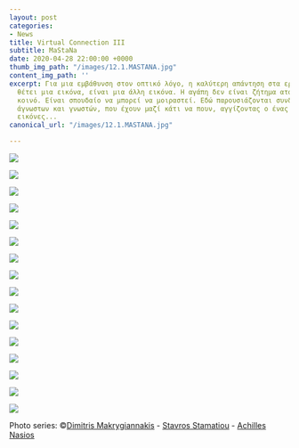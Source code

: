 ```yaml
---
layout: post
categories:
- News
title: Virtual Connection III
subtitle: MaStaNa
date: 2020-04-28 22:00:00 +0000
thumb_img_path: "/images/12.1.MASTANA.jpg"
content_img_path: ''
excerpt: Για μια εμβάθυνση στον οπτικό λόγο, η καλύτερη απάντηση στα ερωτήματα που
  θέτει μια εικόνα, είναι μια άλλη εικόνα. Η αγάπη δεν είναι ζήτημα ατομικό, αλλά
  κοινό. Είναι σπουδαίο να μπορεί να μοιραστεί. Εδώ παρουσιάζονται συνδέσεις φίλων,
  άγνωστων και γνωστών, που έχουν μαζί κάτι να πουν, αγγίζοντας ο ένας τον άλλον με
  εικόνες...
canonical_url: "/images/12.1.MASTANA.jpg"

---
```

![](/images/bwok-2.jpg)

![](/images/01.1.1.MASTANA.jpg)

![](/images/02.1.MASTANA.jpg)

![](/images/03.1.MASTANA_MG_2205.jpg)

![](/images/04.1.MASTANA.jpg)

![](/images/05.1.MASTANA.jpg)

![](/images/06.1.MASTANA.jpg)

![](/images/07.1.MASTANA.jpg)

![](/images/08.1.MASTANA.jpg)

![](/images/09.1MASTANA_MG_3566.jpg)

![](/images/10.1MASTANA.jpg)

![](/images/11.1.MASTANA.jpg)

![](/images/12.1.MASTANA.jpg)

![](/images/13.1.MASTANA.jpg)

![](/images/14.1.MASTANA.jpg)

![](/images/15.1.MASTANA.jpg)

Photo series: ©<a href="https://www.facebook.com/dimitris.makrygiannakis" target="blank">Dimitris Makrygiannakis</a> - <a href="https://www.facebook.com/profile.php?id=1537524844" target="blank">Stavros Stamatiou</a> - <a href="https://anikon.org/" target="blank">Achilles Nasios</a>